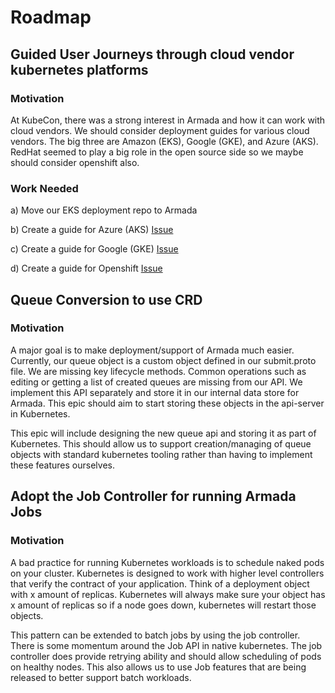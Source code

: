 # Roadmap

## Guided User Journeys through cloud vendor kubernetes platforms

### Motivation

At KubeCon, there was a strong interest in Armada and how it can work with cloud vendors.  We should consider deployment guides for various cloud vendors.  The big three are Amazon (EKS), Google (GKE), and Azure (AKS).  RedHat seemed to play a big role in the open source side so we maybe should consider openshift also.

### Work Needed

a) Move our EKS deployment repo to Armada

b) Create a guide for Azure (AKS) [Issue](https://github.com/G-Research/armada/issues/1760)

c) Create a guide for Google (GKE) [Issue](https://github.com/G-Research/armada/issues/1759)

d) Create a guide for Openshift [Issue](https://github.com/G-Research/armada/issues/1780)

## Queue Conversion to use CRD

### Motivation

A major goal is to make deployment/support of Armada much easier.  Currently, our queue object is a custom object defined in our submit.proto file.  We are missing key lifecycle methods.  Common operations such as editing or getting a list of created queues are missing from our API.  We implement this API separately and store it in our internal data store for Armada.  This epic should aim to start storing these objects in the api-server in Kubernetes.

This epic will include designing the new queue api and storing it as part of Kubernetes.  This should allow us to support creation/managing of queue objects with standard kubernetes tooling rather than having to implement these features ourselves.

## Adopt the Job Controller for running Armada Jobs

### Motivation

A bad practice for running Kubernetes workloads is to schedule naked pods on your cluster.  Kubernetes is designed to work with higher level controllers that verify the contract of your application.  Think of a deployment object with x amount of replicas.  Kubernetes will always make sure your object has x amount of replicas so if a node goes down, kubernetes will restart those objects.

This pattern can be extended to batch jobs by using the job controller.  There is some momentum around the Job API in native kubernetes.  The job controller does provide retrying ability and should allow scheduling of pods on healthy nodes.  This also allows us to use Job features that are being released to better support batch workloads.
